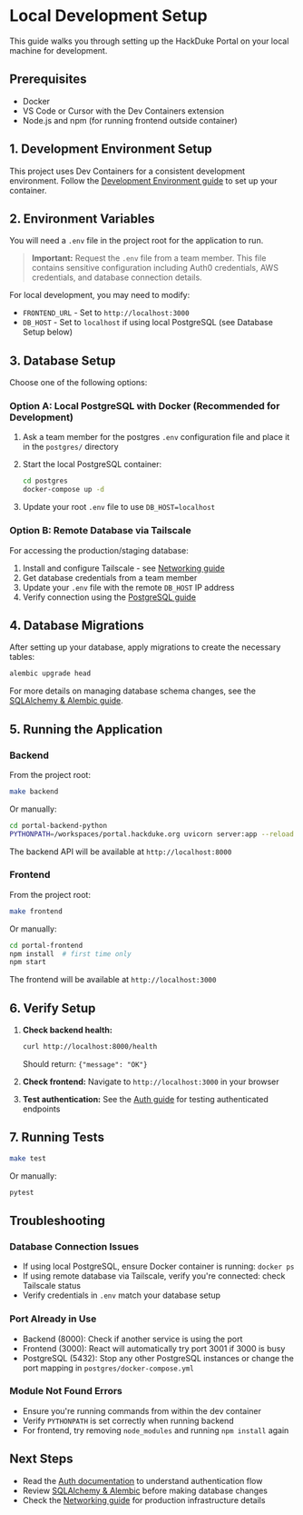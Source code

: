 # Local Development Setup

This guide walks you through setting up the HackDuke Portal on your local machine for development.

## Prerequisites

- Docker
- VS Code or Cursor with the Dev Containers extension
- Node.js and npm (for running frontend outside container)

## 1. Development Environment Setup

This project uses Dev Containers for a consistent development environment. Follow the [Development Environment guide](./devcontainer.md) to set up your container.

## 2. Environment Variables

You will need a `.env` file in the project root for the application to run.

> **Important:** Request the `.env` file from a team member. This file contains sensitive configuration including Auth0 credentials, AWS credentials, and database connection details.

For local development, you may need to modify:
- `FRONTEND_URL` - Set to `http://localhost:3000`
- `DB_HOST` - Set to `localhost` if using local PostgreSQL (see Database Setup below)

## 3. Database Setup

Choose one of the following options:

### Option A: Local PostgreSQL with Docker (Recommended for Development)

1. Ask a team member for the postgres `.env` configuration file and place it in the `postgres/` directory

2. Start the local PostgreSQL container:
   ```bash
   cd postgres
   docker-compose up -d
   ```

3. Update your root `.env` file to use `DB_HOST=localhost`

### Option B: Remote Database via Tailscale

For accessing the production/staging database:

1. Install and configure Tailscale - see [Networking guide](./networking.md#installing-tailscale)
2. Get database credentials from a team member
3. Update your `.env` file with the remote `DB_HOST` IP address
4. Verify connection using the [PostgreSQL guide](./postgres.md)

## 4. Database Migrations

After setting up your database, apply migrations to create the necessary tables:

```bash
alembic upgrade head
```

For more details on managing database schema changes, see the [SQLAlchemy & Alembic guide](./sqlalchemy.md).

## 5. Running the Application

### Backend

From the project root:

```bash
make backend
```

Or manually:
```bash
cd portal-backend-python
PYTHONPATH=/workspaces/portal.hackduke.org uvicorn server:app --reload
```

The backend API will be available at `http://localhost:8000`

### Frontend

From the project root:

```bash
make frontend
```

Or manually:
```bash
cd portal-frontend
npm install  # first time only
npm start
```

The frontend will be available at `http://localhost:3000`

## 6. Verify Setup

1. **Check backend health:**
   ```bash
   curl http://localhost:8000/health
   ```
   Should return: `{"message": "OK"}`

2. **Check frontend:** Navigate to `http://localhost:3000` in your browser

3. **Test authentication:** See the [Auth guide](./auth.md#testing-authenticated-endpoints) for testing authenticated endpoints

## 7. Running Tests

```bash
make test
```

Or manually:
```bash
pytest
```

## Troubleshooting

### Database Connection Issues
- If using local PostgreSQL, ensure Docker container is running: `docker ps`
- If using remote database via Tailscale, verify you're connected: check Tailscale status
- Verify credentials in `.env` match your database setup

### Port Already in Use
- Backend (8000): Check if another service is using the port
- Frontend (3000): React will automatically try port 3001 if 3000 is busy
- PostgreSQL (5432): Stop any other PostgreSQL instances or change the port mapping in `postgres/docker-compose.yml`

### Module Not Found Errors
- Ensure you're running commands from within the dev container
- Verify `PYTHONPATH` is set correctly when running backend
- For frontend, try removing `node_modules` and running `npm install` again

## Next Steps

- Read the [Auth documentation](./auth.md) to understand authentication flow
- Review [SQLAlchemy & Alembic](./sqlalchemy.md) before making database changes
- Check the [Networking guide](./networking.md) for production infrastructure details
